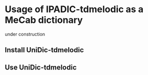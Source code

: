 # Usage of IPADIC-tdmelodic as a MeCab dictionary

under construction

## Install UniDic-tdmelodic
## Use UniDic-tdmelodic